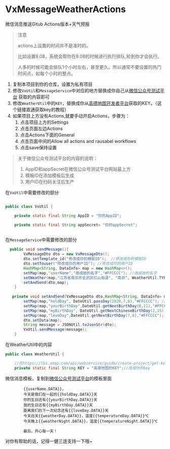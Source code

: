 # VxMessageWeatherActions
微信消息推送Gitub Actions版本+天气预报
> 注意
> 
> actions上设置的时间并不是准时的。
> 
> 比如设置8.08，系统会帮你在8.08的时候进行执行排队,轮到你才会执行。
> 
> 人多的时候可能会排队1个小时左右，甚至更久。所以通常不要设置的热门时间点，如每个小时的整点。

1. 复制本项目到你的仓库，设置为私有项目
2. 修改`VxUtil`和`MessageService`中对应的地方替换成你自己从[微信公众号测试平台](https://mp.weixin.qq.com/debug/cgi-bin/sandboxinfo?action=showinfo&t=sandbox/index)
获取的内容即可
3. 修改`WeatherUtil`中的`KEY`，替换成你从[高德地图开发者平台](https://lbs.amap.com/api/webservice/guide/create-project/get-key)获取的KEY。（这个链接直通获取key的教程）
4. 如果项目上方没有Actions,就要手动开启Actions，步骤为：
    1. 点击项目上方的Settings
    2. 点击页面左边Actions
    3. 点击Actions下面的General
    4. 点击页面中间的Allow all actions and rausabel workflows
    5. 点击save保持设置

> 关于微信公众号测试平台的内容的说明：
>  1. AppID和appSecret在微信公众号测试平台网站最上方
>  2. 模板ID在添加模板后生成
>  3. 用户ID在扫码关注后生产


在`VxUtil`中需要修改的部分
```java

public class VxUtil {

    private static final String AppID = "你的AppID";

    private static final String appSecret= "你的appSecret";
    
```    


在`MessageService`中需要修改的部分

```java
  public void sendMessage(){
        VxMessageDto dto = new VxMessageDto();
        dto.setTemplate_id("修改成你的模板ID");  //修改成你的模板ID
        dto.setTouser("修改成你的用户ID"); //修改成你的用户ID
        HashMap<String, DataInfo> map = new HashMap<>();
        setMap(map,"userName","改成她的名字","#FFCCCC"); //改成她的名字
        setWeather(map,"江苏省南京市玄武区红山街道", "南京", WeatherUtil.TYPE_ALL); //改成她的地址与城市
        setAndSend(dto,map);
    }
    
   private void setAndSend(VxMessageDto dto,HashMap<String, DataInfo> map){
        setMap(map,"holdDay", DateUtil.passDay(2020,7,8),"#FFCCCC"); //改成你在一起的时间
        setMap(map,"yourBirthDay",DateUtil.getNextBirthDay(8,11),"#FFCCCC"); //改成她的生日
        setMap(map,"myBirthDay", DateUtil.getNextChineseBirthDay(2,15),"#FFCCCC"); //改成你的生日
        setMap(map,"loveDay",DateUtil.getNextBirthDay(7,8),"#FFCCCC"); //改成你在一起的时间
        dto.setData(map);
        String message = JSONUtil.toJsonStr(dto);
        VxUtil.sendMessage(message);
    }  

```

在WeatherUtil中的内容
```java
public class WeatherUtil {

    //在https://lbs.amap.com/api/webservice/guide/create-project/get-key获取key
    private static final String KEY = "高德地图的KEY";//改成你的key

```

微信消息模板，复制到[微信公众号测试平台](https://mp.weixin.qq.com/debug/cgi-bin/sandboxinfo?action=showinfo&t=sandbox/index)的模板里面
```
      	{{userName.DATA}}，
      	今天是我们在一起的{{holdDay.DATA}}天
      	你的生日还有{{yourBirthDay.DATA}}天
      	我的生日还有{{myBirthDay.DATA}}天
      	距离我们的下一次纪念还有{{loveDay.DATA}}天
        今天白天{{weatherDay.DATA}}，温度{{temperatureDay.DATA}}℃
      	今天晚上{{weatherNight.DATA}}，温度{{temperatureNight.DATA}}℃

        最后，开心每一天！
```


对你有帮助的话，记得一健三连支持一下哦~
